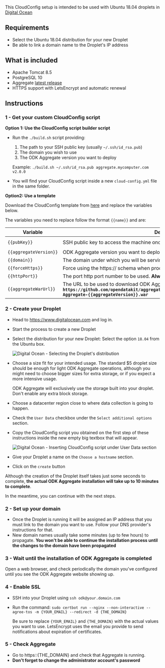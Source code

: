 This CloudConfig setup is intended to be used with Ubuntu 18.04 droplets in [Digital Ocean](https://cloud.digitalocean.com)

## Requirements

- Select the Ubuntu 18.04 distribution for your new Droplet
- Be able to link a domain name to the Droplet's IP address

## What is included

- Apache Tomcat 8.5
- PostgreSQL 10
- Aggregate [latest release](https://github.com/opendatakit/aggregate/releases)
- HTTPS support with LetsEncrypt and automatic renewal
  
## Instructions

### 1 - Get your custom CloudConfig script

**Option 1: Use the CloudConfig script builder script**

- Run the `./build.sh` script providing:
  1. The path to your SSH public key (usually `~/.ssh/id_rsa.pub`)
  2. The domain you wish to use 
  3. The ODK Aggregate version you want to deploy

  Example: `./build.sh ~/.ssh/id_rsa.pub aggregate.mycomputer.com v2.0.0`
  
- You will find your CloudConfig script inside a new `cloud-config.yml` file in the same folder.
  
**Option2: Use a template**

Download the CloudConfig template from [here](../assets/cloud-config.yml.tpl) and replace the variables below.

The variables you need to replace follow the format `{{name}}` and are:

| Variable | Description | Example value |
| --- | --- | --- |
| `{{pubKey}}` | SSH public key to access the machine once it's running | `ssh-rsa AAAAB3NzaC1yc2EAAAADAQ (...some chars omited...) FWP9LG0xMK3uZhEriN6Gsn3PMkIj user@servername` |
| `{{aggregateVersion}}` | ODK Aggregate version you want to deploy| `v2.0.0` |
| `{{domain}}` | The domain under which you will be serving ODK Aggregate | `aggregate.opendatakit.org` |
| `{{forceHttps}}` | Force using the https:// schema when producing links. **Always set this to `true`** | `true` |
| `{{httpPort}}` | The port http port number to be used. **Always set this to `80`** | `80` |
| `{{aggregateWarUrl}}` | The URL to be used to download ODK Aggregate. **Always set this to `https://github.com/opendatakit/aggregate/releases/download/{{aggregateVersion}}/ODK-Aggregate-{{aggregateVersion}}.war`** | `https://github.com/opendatakit/aggregate/releases/download/v2.0.0/ODK-Aggregate-v2.0.0.war` |


### 2 - Create your Droplet  

- Head to https://www.digitalocean.com and log in.

- Start the process to create a new Droplet
  
- Select the distribution for your new Droplet: Select the option `18.04` from the Ubuntu box.

  ![Digital Ocean - Selecting the Droplet's distribution](README_assets/DO_ubuntu_distribution_selection.png)
  
- Choose a size fit for your intended usage. The standard $5 droplet size should be enough for light ODK Aggregate operations, although you might need to choose bigger sizes for extra storage, or if you expect a more intensive usage.

  ODK Aggregate will exclusively use the storage built into your droplet. Don't enable any extra block storage.

- Choose a datacenter region close to where data collection is going to happen.  
  
- Check the `User Data` checkbox under the `Select additional options` section.

- Copy the CloudConfig script you obtained on the first step of these instructions inside the new empty big textbox that will appear.
  
  ![Digital Ocean - Inserting CloudConfig script under User Data section](README_assets/DO_user_data_and_cloud_config.png)

- Give your Droplet a name on the `Choose a hostname` section.

- Click on the `create` button

Although the creation of the Droplet itself takes just some seconds to complete, **the actual ODK Aggregate installation will take up to 10 minutes to complete**.
  
In the meantime, you can continue with the next steps.

### 2 - Set up your domain

- Once the Droplet is running it will be assigned an IP address that you must link to the domain you want to use. Follow your DNS provider's instructions for that.
- New domain names usually take some minutes (up to few hours) to propagate. **You won't be able to continue the installation process until the changes to the domain have been propagated**

### 3 - Wait until the installation of ODK Aggregate is completed

Open a web browser, and check periodically the domain you've configured until you see the ODK Aggregate website showing up.


### 4 - Enable SSL

- SSH into your Droplet using `ssh odk@your.domain.com`
- Run the command: `sudo certbot run --nginx --non-interactive --agree-tos -m {YOUR_EMAIL} --redirect -d {THE_DOMAIN}`

  Be sure to replace `{YOUR_EMAIL}` and `{THE_DOMAIN}` with the actual values you want to use. LetsEncrypt uses the email you provide to send notifications about expiration of certificates.
  
### 5 - Check Aggregate

- Go to https::{THE_DOMAIN} and check that Aggregate is running.
- **Don't forget to change the administrator account's password**
